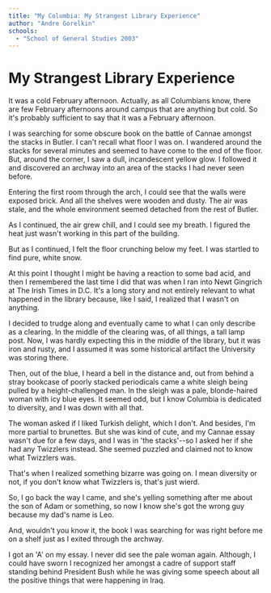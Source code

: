 ```yaml
---
title: "My Columbia: My Strangest Library Experience"
author: "Andre Gorelkin"
schools:
  - "School of General Studies 2003"
---
```


# My Strangest Library Experience

It was a cold February afternoon. Actually, as all Columbians know, there are few February afternoons around campus that are anything but cold. So it's probably sufficient to say that it was a February afternoon.

I was searching for some obscure book on the battle of Cannae amongst the stacks in Butler. I can't recall what floor I was on. I wandered around the stacks for several minutes and seemed to have come to the end of the floor. But, around the corner, I saw a dull, incandescent yellow glow. I followed it and discovered an archway into an area of the stacks I had never seen before.

Entering the first room through the arch, I could see that the walls were exposed brick. And all the shelves were wooden and dusty. The air was stale, and the whole environment seemed detached from the rest of Butler.

As I continued, the air grew chill, and I could see my breath. I figured the heat just wasn't working in this part of the building.

But as I continued, I felt the floor crunching below my feet. I was startled to find pure, white snow.

At this point I thought I might be having a reaction to some bad acid, and then I remembered the last time I did that was when I ran into Newt Gingrich at The Irish Times in D.C. It's a long story and not entirely relevant to what happened in the library because, like I said, I realized that I wasn't on anything.

I decided to trudge along and eventually came to what I can only describe as a clearing. In the middle of the clearing was, of all things, a tall lamp post. Now, I was hardly expecting this in the middle of the library, but it was iron and rusty, and I assumed it was some historical artifact the University was storing there.

Then, out of the blue, I heard a bell in the distance and, out from behind a stray bookcase of poorly stacked periodicals came a white sleigh being pulled by a height-challenged man. In the sleigh was a pale, blonde-haired woman with icy blue eyes. It seemed odd, but I know Columbia is dedicated to diversity, and I was down with all that.

The woman asked if I liked Turkish delight, which I don't. And besides, I'm more partial to brunettes. But she was kind of cute, and my Cannae essay wasn't due for a few days, and I was in 'the stacks'--so I asked her if she had any Twizzlers instead. She seemed puzzled and claimed not to know what Twizzlers was.

That's when I realized something bizarre was going on. I mean diversity or not, if you don't know what Twizzlers is, that's just wierd.

So, I go back the way I came, and she's yelling something after me about the son of Adam or something, so now I know she's got the wrong guy because my dad's name is Leo.

And, wouldn't you know it, the book I was searching for was right before me on a shelf just as I exited through the archway.

I got an 'A' on my essay. I never did see the pale woman again. Although, I could have sworn I recognized her amongst a cadre of support staff standing behind President Bush while he was giving some speech about all the positive things that were happening in Iraq.
